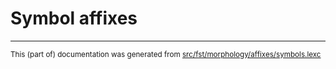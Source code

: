 
# Symbol affixes

* * *

<small>This (part of) documentation was generated from [src/fst/morphology/affixes/symbols.lexc](https://github.com/giellalt/lang-nio/blob/main/src/fst/morphology/affixes/symbols.lexc)</small>
